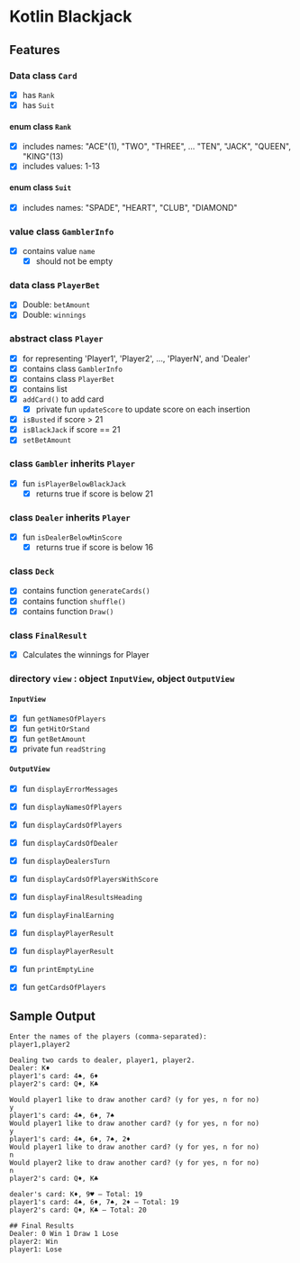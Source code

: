 # Kotlin Blackjack

## Features

### Data class `Card`
- [x] has `Rank`
- [x] has `Suit`

#### enum class `Rank`
- [x] includes names: "ACE"(1), "TWO", "THREE", ... "TEN", "JACK", "QUEEN", "KING"(13)
- [x] includes values: 1-13

#### enum class `Suit`
- [x] includes names: "SPADE", "HEART", "CLUB", "DIAMOND"

### value class `GamblerInfo`
- [x] contains value `name`
  - [x] should not be empty

### data class `PlayerBet`
- [x] Double: `betAmount`
- [x] Double: `winnings`

### abstract class `Player`
- [x] for representing 'Player1', 'Player2', ..., 'PlayerN', and 'Dealer'
- [x] contains class `GamblerInfo`
- [x] contains class `PlayerBet`
- [x] contains list<Card>
- [x] `addCard()` to add card
  - [x] private fun `updateScore` to update score on each insertion
- [x] `isBusted` if score > 21
- [x] `isBlackJack` if score == 21
- [x] `setBetAmount`

### class `Gambler` inherits `Player`
- [x] fun `isPlayerBelowBlackJack`
  - [x] returns true if score is below 21

### class `Dealer` inherits `Player`
- [x] fun `isDealerBelowMinScore`
  - [x] returns true if score is below 16

### class `Deck`
- [x] contains function `generateCards()`
- [x] contains function `shuffle()`
- [x] contains function `Draw()`

### class `FinalResult`
- [x] Calculates the winnings for Player

### directory `view` : object `InputView`, object `OutputView`
#### `InputView`
- [x] fun `getNamesOfPlayers`
- [x] fun `getHitOrStand`
- [x] fun `getBetAmount`
- [x] private fun `readString`

#### `OutputView`
- [x] fun `displayErrorMessages`
- [x] fun `displayNamesOfPlayers`
- [x] fun `displayCardsOfPlayers`
- [x] fun `displayCardsOfDealer`
- [x] fun `displayDealersTurn`
- [x] fun `displayCardsOfPlayersWithScore`
- [x] fun `displayFinalResultsHeading`
- [x] fun `displayFinalEarning`
- [x] fun `displayPlayerResult`
- [x] fun `displayPlayerResult`
- [x] fun `printEmptyLine`
- [x] fun `getCardsOfPlayers`


## Sample Output
```
Enter the names of the players (comma-separated):
player1,player2

Dealing two cards to dealer, player1, player2.
Dealer: K♦
player1's card: 4♠, 6♦
player2's card: Q♦, K♣

Would player1 like to draw another card? (y for yes, n for no)
y
player1's card: 4♠, 6♦, 7♠
Would player1 like to draw another card? (y for yes, n for no)
y
player1's card: 4♠, 6♦, 7♠, 2♦
Would player1 like to draw another card? (y for yes, n for no)
n
Would player2 like to draw another card? (y for yes, n for no)
n
player2's card: Q♦, K♣

dealer's card: K♦, 9♥ – Total: 19
player1's card: 4♠, 6♦, 7♠, 2♦ – Total: 19
player2's card: Q♦, K♣ – Total: 20

## Final Results
Dealer: 0 Win 1 Draw 1 Lose
player2: Win
player1: Lose
```